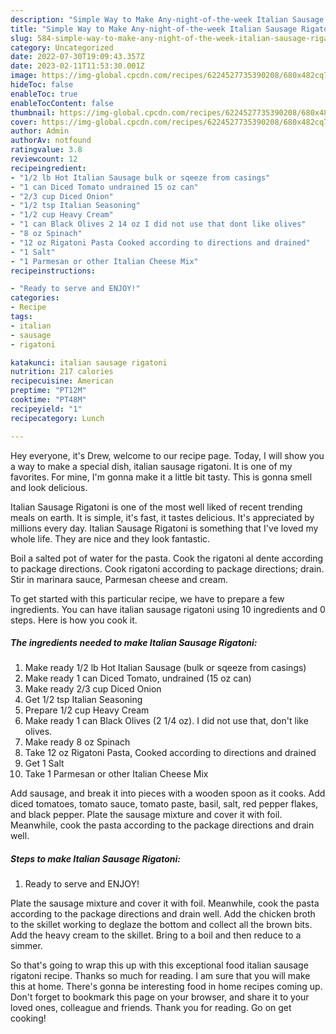 ```yaml
---
description: "Simple Way to Make Any-night-of-the-week Italian Sausage Rigatoni"
title: "Simple Way to Make Any-night-of-the-week Italian Sausage Rigatoni"
slug: 584-simple-way-to-make-any-night-of-the-week-italian-sausage-rigatoni
category: Uncategorized
date: 2022-07-30T19:09:43.357Z
date: 2023-02-11T11:53:30.001Z
image: https://img-global.cpcdn.com/recipes/6224527735390208/680x482cq70/italian-sausage-rigatoni-recipe-main-photo.jpg
hideToc: false
enableToc: true
enableTocContent: false
thumbnail: https://img-global.cpcdn.com/recipes/6224527735390208/680x482cq70/italian-sausage-rigatoni-recipe-main-photo.jpg
cover: https://img-global.cpcdn.com/recipes/6224527735390208/680x482cq70/italian-sausage-rigatoni-recipe-main-photo.jpg
author: Admin
authorAv: notfound
ratingvalue: 3.8
reviewcount: 12
recipeingredient:
- "1/2 lb Hot Italian Sausage bulk or sqeeze from casings"
- "1 can Diced Tomato undrained 15 oz can"
- "2/3 cup Diced Onion"
- "1/2 tsp Italian Seasoning"
- "1/2 cup Heavy Cream"
- "1 can Black Olives 2 14 oz I did not use that dont like olives"
- "8 oz Spinach"
- "12 oz Rigatoni Pasta Cooked according to directions and drained"
- "1 Salt"
- "1 Parmesan or other Italian Cheese Mix"
recipeinstructions:

- "Ready to serve and ENJOY!"
categories:
- Recipe
tags:
- italian
- sausage
- rigatoni

katakunci: italian sausage rigatoni 
nutrition: 217 calories
recipecuisine: American
preptime: "PT12M"
cooktime: "PT48M"
recipeyield: "1"
recipecategory: Lunch

---
```



Hey everyone, it's Drew, welcome to our recipe page. Today, I will show you a way to make a special dish, italian sausage rigatoni. It is one of my favorites. For mine, I'm gonna make it a little bit tasty. This is gonna smell and look delicious.

Italian Sausage Rigatoni is one of the most well liked of recent trending meals on earth. It is simple, it's fast, it tastes delicious. It's appreciated by millions every day. Italian Sausage Rigatoni is something that I've loved my whole life. They are nice and they look fantastic.

Boil a salted pot of water for the pasta. Cook the rigatoni al dente according to package directions. Cook rigatoni according to package directions; drain. Stir in marinara sauce, Parmesan cheese and cream.


To get started with this particular recipe, we have to prepare a few ingredients. You can have italian sausage rigatoni using 10 ingredients and 0 steps. Here is how you cook it.

<!--inarticleads1-->

##### The ingredients needed to make Italian Sausage Rigatoni:

1. Make ready 1/2 lb Hot Italian Sausage (bulk or sqeeze from casings)
1. Make ready 1 can Diced Tomato, undrained (15 oz can)
1. Make ready 2/3 cup Diced Onion
1. Get 1/2 tsp Italian Seasoning
1. Prepare 1/2 cup Heavy Cream
1. Make ready 1 can Black Olives (2 1/4 oz). I did not use that, don&#39;t like olives.
1. Make ready 8 oz Spinach
1. Take 12 oz Rigatoni Pasta, Cooked according to directions and drained
1. Get 1 Salt
1. Take 1 Parmesan or other Italian Cheese Mix


Add sausage, and break it into pieces with a wooden spoon as it cooks. Add diced tomatoes, tomato sauce, tomato paste, basil, salt, red pepper flakes, and black pepper. Plate the sausage mixture and cover it with foil. Meanwhile, cook the pasta according to the package directions and drain well. 

<!--inarticleads2-->

##### Steps to make Italian Sausage Rigatoni:


1. Ready to serve and ENJOY!

Plate the sausage mixture and cover it with foil. Meanwhile, cook the pasta according to the package directions and drain well. Add the chicken broth to the skillet working to deglaze the bottom and collect all the brown bits. Add the heavy cream to the skillet. Bring to a boil and then reduce to a simmer. 

So that's going to wrap this up with this exceptional food italian sausage rigatoni recipe. Thanks so much for reading. I am sure that you will make this at home. There's gonna be interesting food in home recipes coming up. Don't forget to bookmark this page on your browser, and share it to your loved ones, colleague and friends. Thank you for reading. Go on get cooking!
